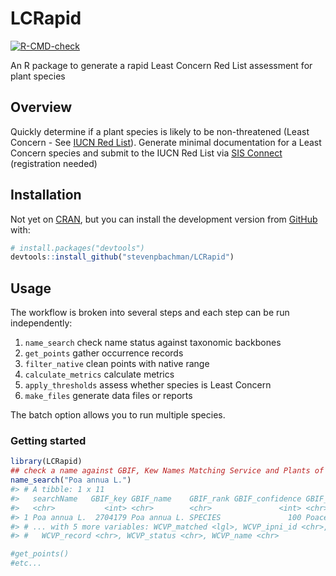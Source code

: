 
<!-- README.md is generated from README.Rmd. Please edit that file -->

# LCRapid

<!-- badges: start -->

[![R-CMD-check](https://github.com/barnabywalker/LCRapid/workflows/R-CMD-check/badge.svg)](https://github.com/barnabywalker/LCRapid/actions)
<!-- badges: end -->

An R package to generate a rapid Least Concern Red List assessment for
plant species

## Overview

Quickly determine if a plant species is likely to be non-threatened
(Least Concern - See [IUCN Red List](https://www.iucnredlist.org/)).
Generate minimal documentation for a Least Concern species and submit to
the IUCN Red List via [SIS Connect](https://connect.iucnredlist.org/)
(registration needed)

## Installation

Not yet on [CRAN](https://CRAN.R-project.org), but you can install the
development version from [GitHub](https://github.com/) with:

``` r
# install.packages("devtools")
devtools::install_github("stevenpbachman/LCRapid")
```

## Usage

The workflow is broken into several steps and each step can be run
independently:

1.  `name_search` check name status against taxonomic backbones
2.  `get_points` gather occurrence records
3.  `filter_native` clean points with native range
4.  `calculate_metrics` calculate metrics
5.  `apply_thresholds` assess whether species is Least Concern
6.  `make_files` generate data files or reports

The batch option allows you to run multiple species.

### Getting started

``` r
library(LCRapid)
## check a name against GBIF, Kew Names Matching Service and Plants of the World Online
name_search("Poa annua L.")
#> # A tibble: 1 x 11
#>   searchName   GBIF_key GBIF_name    GBIF_rank GBIF_confidence GBIF_family
#>   <chr>           <int> <chr>        <chr>               <int> <chr>      
#> 1 Poa annua L.  2704179 Poa annua L. SPECIES               100 Poaceae    
#> # ... with 5 more variables: WCVP_matched <lgl>, WCVP_ipni_id <chr>,
#> #   WCVP_record <chr>, WCVP_status <chr>, WCVP_name <chr>

#get_points()
#etc...
```
